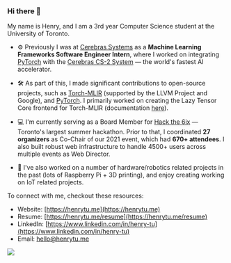 ### Hi there 👋

My name is Henry, and I am a 3rd year Computer Science student at the University of Toronto. 

- ⚙️ Previously I was at [Cerebras Systems](https://cerebras.net) as a **Machine Learning Frameworks Software Engineer Intern**, where I worked on integrating [PyTorch](http://github.com/pytorch/pytorch/) with the [Cerebras CS-2 System](https://www.cerebras.net/product-system/) — the world's fastest AI accelerator.

- 🛠️ As part of this, I made significant contributions to open-source projects, such as [Torch-MLIR](https://github.com/llvm/torch-mlir) (supported by the LLVM Project and Google), and [PyTorch](http://github.com/pytorch/pytorch/). I primarily worked on creating the Lazy Tensor Core frontend for Torch-MLIR (documentation [here](https://github.com/llvm/torch-mlir/blob/main/docs/ltc_backend.md)).

- 💻 I'm currently serving as a Board Member for [Hack the 6ix](https://hackthe6ix.com) — Toronto's largest summer hackathon. Prior to that, I coordinated **27 organizers** as Co-Chair of our 2021 event, which had **670+ attendees**. I also built robust web infrastructure to handle 4500+ users across multiple events as Web Director.

- 🤖 I've also worked on a number of hardware/robotics related projects in the past (lots of Raspberry Pi + 3D printing), and enjoy creating working on IoT related projects.

To connect with me, checkout these resources:
- Website: [https://henrytu.me](https://henrytu.me)
- Resume: [https://henrytu.me/resume](https://henrytu.me/resume)
- LinkedIn: [https://www.linkedin.com/in/henry-tu](https://www.linkedin.com/in/henry-tu)
- Email: [hello@henrytu.me](hello@henrytu.me)

![](https://komarev.com/ghpvc/?username=henrytwo)
